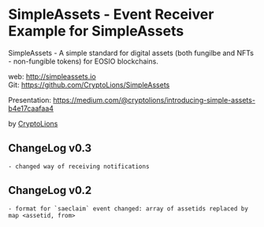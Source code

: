 # SimpleAssets - Event Receiver Example for SimpleAssets  

SimpleAssets - A simple standard for digital assets (both fungilbe and NFTs - non-fungible tokens) for EOSIO blockchains.   

web: http://simpleassets.io  
Git: https://github.com/CryptoLions/SimpleAssets  

Presentation:  https://medium.com/@cryptolions/introducing-simple-assets-b4e17caafaa4

by [CryptoLions](https://CryptoLions.io)  

## ChangeLog v0.3
    - changed way of receiving notifications

## ChangeLog v0.2
    - format for `saeclaim` event changed: array of assetids replaced by map <assetid, from>
